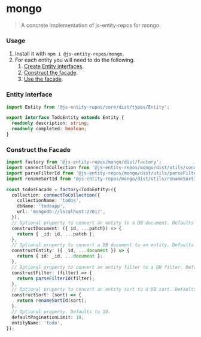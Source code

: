 # mongo
> A concrete implementation of js-entity-repos for mongo.

### Usage
1. Install it with `npm i @js-entity-repos/mongo`.
1. For each entity you will need to do the following.
    1. [Create Entity interfaces](#entity-interface).
    1. [Construct the facade](#construct-the-facade).
    1. [Use the facade](https://github.com/js-entity-repos/core/blob/master/docs/facade.md).

### Entity Interface

```ts
import Entity from '@js-entity-repos/core/dist/types/Entity';

export interface TodoEntity extends Entity {
  readonly description: string;
  readonly completed: boolean;
}
```

### Construct the Facade

```ts
import factory from '@js-entity-repos/mongo/dist/factory';
import connectToCollection from '@js-entity-repos/mongo/dist/utils/connectToCollection';
import parseFilterId from '@js-entity-repos/mongo/dist/utils/parseFilterId';
import renameSortId from '@js-entity-repos/mongo/dist/utils/renameSortId';

const todosFacade = factory<TodoEntity>({
  collection: connectToCollection({
    collectionName: 'todos',
    dbName: 'todoapp',
    url: 'mongodb://localhost:27017',
  }),
  // Optional property to convert an entity to a DB document. Defaults to "utils/constructIdDocument".
  constructDocument: ({ id, ...patch}) => {
    return { _id: id, ...patch };
  },
  // Optional property to convert a DB document to an entity. Defaults to "utils/constructIdEntity".
  constructEntity: ({ _id, ...document }) => {
    return { id: _id, ...document };
  },
  // Optional property to convert an entity filter to a DB filter. Defaults to "utils/parseFilterId".
  constructFilter: (filter) => {
    return parseFilterId(filter);
  },
  // Optional property to convert an entity sort to a DB sort. Defaults to "utils/renameSortId".
  constructSort: (sort) => {
    return renameSortId(sort);
  }.
  // Optional property. Defaults to 10.
  defaultPaginationLimit: 10,
  entityName: 'todo',
});
```
